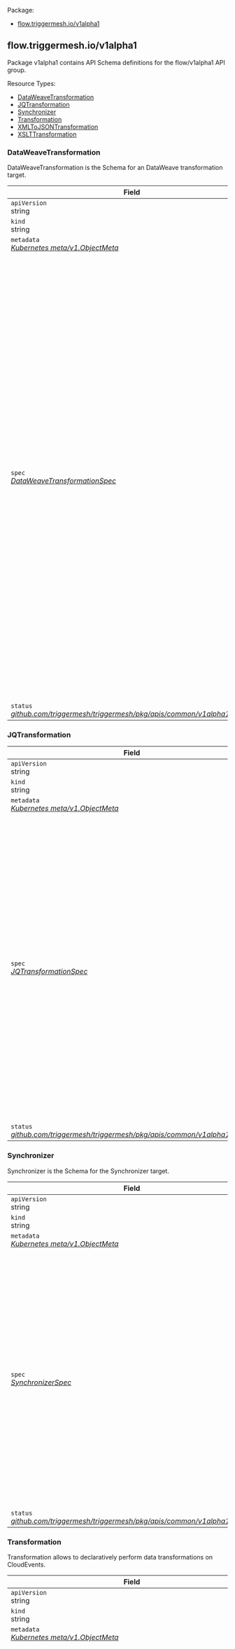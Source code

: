 <style>
.bs-sidebar {
display: none;
}
</style>
<p>Package:</p>
<ul>
<li>
<a href="#flow.triggermesh.io%2fv1alpha1">flow.triggermesh.io/v1alpha1</a>
</li>
</ul>
<h2 id="flow.triggermesh.io/v1alpha1">flow.triggermesh.io/v1alpha1</h2>
<p>
<p>Package v1alpha1 contains API Schema definitions for the flow/v1alpha1 API group.</p>
</p>
Resource Types:
<ul><li>
<a href="#flow.triggermesh.io/v1alpha1.DataWeaveTransformation">DataWeaveTransformation</a>
</li><li>
<a href="#flow.triggermesh.io/v1alpha1.JQTransformation">JQTransformation</a>
</li><li>
<a href="#flow.triggermesh.io/v1alpha1.Synchronizer">Synchronizer</a>
</li><li>
<a href="#flow.triggermesh.io/v1alpha1.Transformation">Transformation</a>
</li><li>
<a href="#flow.triggermesh.io/v1alpha1.XMLToJSONTransformation">XMLToJSONTransformation</a>
</li><li>
<a href="#flow.triggermesh.io/v1alpha1.XSLTTransformation">XSLTTransformation</a>
</li></ul>
<h3 id="flow.triggermesh.io/v1alpha1.DataWeaveTransformation">DataWeaveTransformation
</h3>
<p>
<p>DataWeaveTransformation is the Schema for an DataWeave transformation target.</p>
</p>
<table>
<thead>
<tr>
<th>Field</th>
<th>Description</th>
</tr>
</thead>
<tbody>
<tr>
<td>
<code>apiVersion</code></br>
string</td>
<td>
<code>
flow.triggermesh.io/v1alpha1
</code>
</td>
</tr>
<tr>
<td>
<code>kind</code></br>
string
</td>
<td><code>DataWeaveTransformation</code></td>
</tr>
<tr>
<td>
<code>metadata</code></br>
<em>
<a href="https://kubernetes.io/docs/reference/generated/kubernetes-api/v1.18/#objectmeta-v1-meta">
Kubernetes meta/v1.ObjectMeta
</a>
</em>
</td>
<td>
Refer to the Kubernetes API documentation for the fields of the
<code>metadata</code> field.
</td>
</tr>
<tr>
<td>
<code>spec</code></br>
<em>
<a href="#flow.triggermesh.io/v1alpha1.DataWeaveTransformationSpec">
DataWeaveTransformationSpec
</a>
</em>
</td>
<td>
<br/>
<br/>
<table>
<tr>
<td>
<code>dwSpell</code></br>
<em>
<a href="#flow.triggermesh.io/v1alpha1.ValueFromField">
ValueFromField
</a>
</em>
</td>
<td>
<em>(Optional)</em>
<p>DataWeave spell that will be used by default for transformation.</p>
</td>
</tr>
<tr>
<td>
<code>allowPerEventDwSpell</code></br>
<em>
bool
</em>
</td>
<td>
<em>(Optional)</em>
<p>Whether the default DwSpell can be overriden at each event</p>
</td>
</tr>
<tr>
<td>
<code>inputContentType</code></br>
<em>
string
</em>
</td>
<td>
<em>(Optional)</em>
<p>Content type for the incoming transformation.</p>
</td>
</tr>
<tr>
<td>
<code>outputContentType</code></br>
<em>
string
</em>
</td>
<td>
<em>(Optional)</em>
<p>Content type for transformation Output.</p>
</td>
</tr>
<tr>
<td>
<code>SourceSpec</code></br>
<em>
<a href="https://pkg.go.dev/knative.dev/pkg/apis/duck/v1#SourceSpec">
knative.dev/pkg/apis/duck/v1.SourceSpec
</a>
</em>
</td>
<td>
<p>
(Members of <code>SourceSpec</code> are embedded into this type.)
</p>
<p>Support sending to an event sink instead of replying.</p>
</td>
</tr>
<tr>
<td>
<code>adapterOverrides</code></br>
<em>
<a href="https://pkg.go.dev/github.com/triggermesh/triggermesh/pkg/apis/common/v1alpha1#AdapterOverrides">
github.com/triggermesh/triggermesh/pkg/apis/common/v1alpha1.AdapterOverrides
</a>
</em>
</td>
<td>
<em>(Optional)</em>
<p>Adapter spec overrides parameters.</p>
</td>
</tr>
</table>
</td>
</tr>
<tr>
<td>
<code>status</code></br>
<em>
<a href="https://pkg.go.dev/github.com/triggermesh/triggermesh/pkg/apis/common/v1alpha1#Status">
github.com/triggermesh/triggermesh/pkg/apis/common/v1alpha1.Status
</a>
</em>
</td>
<td>
</td>
</tr>
</tbody>
</table>
<h3 id="flow.triggermesh.io/v1alpha1.JQTransformation">JQTransformation
</h3>
<p>
</p>
<table>
<thead>
<tr>
<th>Field</th>
<th>Description</th>
</tr>
</thead>
<tbody>
<tr>
<td>
<code>apiVersion</code></br>
string</td>
<td>
<code>
flow.triggermesh.io/v1alpha1
</code>
</td>
</tr>
<tr>
<td>
<code>kind</code></br>
string
</td>
<td><code>JQTransformation</code></td>
</tr>
<tr>
<td>
<code>metadata</code></br>
<em>
<a href="https://kubernetes.io/docs/reference/generated/kubernetes-api/v1.18/#objectmeta-v1-meta">
Kubernetes meta/v1.ObjectMeta
</a>
</em>
</td>
<td>
<em>(Optional)</em>
Refer to the Kubernetes API documentation for the fields of the
<code>metadata</code> field.
</td>
</tr>
<tr>
<td>
<code>spec</code></br>
<em>
<a href="#flow.triggermesh.io/v1alpha1.JQTransformationSpec">
JQTransformationSpec
</a>
</em>
</td>
<td>
<br/>
<br/>
<table>
<tr>
<td>
<code>query</code></br>
<em>
string
</em>
</td>
<td>
<p>The query that gets passed to the JQ library</p>
</td>
</tr>
<tr>
<td>
<code>eventOptions</code></br>
<em>
<a href="#flow.triggermesh.io/v1alpha1.EventOptions">
EventOptions
</a>
</em>
</td>
<td>
<p>EventOptions for targets</p>
</td>
</tr>
<tr>
<td>
<code>SourceSpec</code></br>
<em>
<a href="https://pkg.go.dev/knative.dev/pkg/apis/duck/v1#SourceSpec">
knative.dev/pkg/apis/duck/v1.SourceSpec
</a>
</em>
</td>
<td>
<p>
(Members of <code>SourceSpec</code> are embedded into this type.)
</p>
<p>Support sending to an event sink instead of replying.</p>
</td>
</tr>
<tr>
<td>
<code>adapterOverrides</code></br>
<em>
<a href="https://pkg.go.dev/github.com/triggermesh/triggermesh/pkg/apis/common/v1alpha1#AdapterOverrides">
github.com/triggermesh/triggermesh/pkg/apis/common/v1alpha1.AdapterOverrides
</a>
</em>
</td>
<td>
<em>(Optional)</em>
<p>Adapter spec overrides parameters.</p>
</td>
</tr>
</table>
</td>
</tr>
<tr>
<td>
<code>status</code></br>
<em>
<a href="https://pkg.go.dev/github.com/triggermesh/triggermesh/pkg/apis/common/v1alpha1#Status">
github.com/triggermesh/triggermesh/pkg/apis/common/v1alpha1.Status
</a>
</em>
</td>
<td>
</td>
</tr>
</tbody>
</table>
<h3 id="flow.triggermesh.io/v1alpha1.Synchronizer">Synchronizer
</h3>
<p>
<p>Synchronizer is the Schema for the Synchronizer target.</p>
</p>
<table>
<thead>
<tr>
<th>Field</th>
<th>Description</th>
</tr>
</thead>
<tbody>
<tr>
<td>
<code>apiVersion</code></br>
string</td>
<td>
<code>
flow.triggermesh.io/v1alpha1
</code>
</td>
</tr>
<tr>
<td>
<code>kind</code></br>
string
</td>
<td><code>Synchronizer</code></td>
</tr>
<tr>
<td>
<code>metadata</code></br>
<em>
<a href="https://kubernetes.io/docs/reference/generated/kubernetes-api/v1.18/#objectmeta-v1-meta">
Kubernetes meta/v1.ObjectMeta
</a>
</em>
</td>
<td>
Refer to the Kubernetes API documentation for the fields of the
<code>metadata</code> field.
</td>
</tr>
<tr>
<td>
<code>spec</code></br>
<em>
<a href="#flow.triggermesh.io/v1alpha1.SynchronizerSpec">
SynchronizerSpec
</a>
</em>
</td>
<td>
<br/>
<br/>
<table>
<tr>
<td>
<code>correlationKey</code></br>
<em>
<a href="#flow.triggermesh.io/v1alpha1.Correlation">
Correlation
</a>
</em>
</td>
<td>
</td>
</tr>
<tr>
<td>
<code>response</code></br>
<em>
<a href="#flow.triggermesh.io/v1alpha1.Response">
Response
</a>
</em>
</td>
<td>
</td>
</tr>
<tr>
<td>
<code>SourceSpec</code></br>
<em>
<a href="https://pkg.go.dev/knative.dev/pkg/apis/duck/v1#SourceSpec">
knative.dev/pkg/apis/duck/v1.SourceSpec
</a>
</em>
</td>
<td>
<p>
(Members of <code>SourceSpec</code> are embedded into this type.)
</p>
<p>Support sending to an event sink instead of replying.</p>
</td>
</tr>
<tr>
<td>
<code>adapterOverrides</code></br>
<em>
<a href="https://pkg.go.dev/github.com/triggermesh/triggermesh/pkg/apis/common/v1alpha1#AdapterOverrides">
github.com/triggermesh/triggermesh/pkg/apis/common/v1alpha1.AdapterOverrides
</a>
</em>
</td>
<td>
<em>(Optional)</em>
<p>Adapter spec overrides parameters.</p>
</td>
</tr>
</table>
</td>
</tr>
<tr>
<td>
<code>status</code></br>
<em>
<a href="https://pkg.go.dev/github.com/triggermesh/triggermesh/pkg/apis/common/v1alpha1#Status">
github.com/triggermesh/triggermesh/pkg/apis/common/v1alpha1.Status
</a>
</em>
</td>
<td>
</td>
</tr>
</tbody>
</table>
<h3 id="flow.triggermesh.io/v1alpha1.Transformation">Transformation
</h3>
<p>
<p>Transformation allows to declaratively perform data transformations on CloudEvents.</p>
</p>
<table>
<thead>
<tr>
<th>Field</th>
<th>Description</th>
</tr>
</thead>
<tbody>
<tr>
<td>
<code>apiVersion</code></br>
string</td>
<td>
<code>
flow.triggermesh.io/v1alpha1
</code>
</td>
</tr>
<tr>
<td>
<code>kind</code></br>
string
</td>
<td><code>Transformation</code></td>
</tr>
<tr>
<td>
<code>metadata</code></br>
<em>
<a href="https://kubernetes.io/docs/reference/generated/kubernetes-api/v1.18/#objectmeta-v1-meta">
Kubernetes meta/v1.ObjectMeta
</a>
</em>
</td>
<td>
Refer to the Kubernetes API documentation for the fields of the
<code>metadata</code> field.
</td>
</tr>
<tr>
<td>
<code>spec</code></br>
<em>
<a href="#flow.triggermesh.io/v1alpha1.TransformationSpec">
TransformationSpec
</a>
</em>
</td>
<td>
<br/>
<br/>
<table>
<tr>
<td>
<code>context</code></br>
<em>
<a href="#flow.triggermesh.io/v1alpha1.Transform">
[]Transform
</a>
</em>
</td>
<td>
<p>Context contains Transformations that must be applied on CE Context</p>
</td>
</tr>
<tr>
<td>
<code>data</code></br>
<em>
<a href="#flow.triggermesh.io/v1alpha1.Transform">
[]Transform
</a>
</em>
</td>
<td>
<p>Data contains Transformations that must be applied on CE Data</p>
</td>
</tr>
<tr>
<td>
<code>SourceSpec</code></br>
<em>
<a href="https://pkg.go.dev/knative.dev/pkg/apis/duck/v1#SourceSpec">
knative.dev/pkg/apis/duck/v1.SourceSpec
</a>
</em>
</td>
<td>
<p>
(Members of <code>SourceSpec</code> are embedded into this type.)
</p>
<p>Support sending to an event sink instead of replying.</p>
</td>
</tr>
<tr>
<td>
<code>adapterOverrides</code></br>
<em>
<a href="https://pkg.go.dev/github.com/triggermesh/triggermesh/pkg/apis/common/v1alpha1#AdapterOverrides">
github.com/triggermesh/triggermesh/pkg/apis/common/v1alpha1.AdapterOverrides
</a>
</em>
</td>
<td>
<em>(Optional)</em>
<p>Adapter spec overrides parameters.</p>
</td>
</tr>
</table>
</td>
</tr>
<tr>
<td>
<code>status</code></br>
<em>
<a href="https://pkg.go.dev/github.com/triggermesh/triggermesh/pkg/apis/common/v1alpha1#Status">
github.com/triggermesh/triggermesh/pkg/apis/common/v1alpha1.Status
</a>
</em>
</td>
<td>
</td>
</tr>
</tbody>
</table>
<h3 id="flow.triggermesh.io/v1alpha1.XMLToJSONTransformation">XMLToJSONTransformation
</h3>
<p>
<p>XMLToJSONTransformation is the schema for the event transformer.</p>
</p>
<table>
<thead>
<tr>
<th>Field</th>
<th>Description</th>
</tr>
</thead>
<tbody>
<tr>
<td>
<code>apiVersion</code></br>
string</td>
<td>
<code>
flow.triggermesh.io/v1alpha1
</code>
</td>
</tr>
<tr>
<td>
<code>kind</code></br>
string
</td>
<td><code>XMLToJSONTransformation</code></td>
</tr>
<tr>
<td>
<code>metadata</code></br>
<em>
<a href="https://kubernetes.io/docs/reference/generated/kubernetes-api/v1.18/#objectmeta-v1-meta">
Kubernetes meta/v1.ObjectMeta
</a>
</em>
</td>
<td>
Refer to the Kubernetes API documentation for the fields of the
<code>metadata</code> field.
</td>
</tr>
<tr>
<td>
<code>spec</code></br>
<em>
<a href="#flow.triggermesh.io/v1alpha1.XMLToJSONTransformationSpec">
XMLToJSONTransformationSpec
</a>
</em>
</td>
<td>
<br/>
<br/>
<table>
<tr>
<td>
<code>eventOptions</code></br>
<em>
<a href="#flow.triggermesh.io/v1alpha1.EventOptions">
EventOptions
</a>
</em>
</td>
<td>
<p>EventOptions for targets</p>
</td>
</tr>
<tr>
<td>
<code>SourceSpec</code></br>
<em>
<a href="https://pkg.go.dev/knative.dev/pkg/apis/duck/v1#SourceSpec">
knative.dev/pkg/apis/duck/v1.SourceSpec
</a>
</em>
</td>
<td>
<p>
(Members of <code>SourceSpec</code> are embedded into this type.)
</p>
<p>Support sending to an event sink instead of replying.</p>
</td>
</tr>
<tr>
<td>
<code>adapterOverrides</code></br>
<em>
<a href="https://pkg.go.dev/github.com/triggermesh/triggermesh/pkg/apis/common/v1alpha1#AdapterOverrides">
github.com/triggermesh/triggermesh/pkg/apis/common/v1alpha1.AdapterOverrides
</a>
</em>
</td>
<td>
<em>(Optional)</em>
<p>Adapter spec overrides parameters.</p>
</td>
</tr>
</table>
</td>
</tr>
<tr>
<td>
<code>status</code></br>
<em>
<a href="https://pkg.go.dev/github.com/triggermesh/triggermesh/pkg/apis/common/v1alpha1#Status">
github.com/triggermesh/triggermesh/pkg/apis/common/v1alpha1.Status
</a>
</em>
</td>
<td>
</td>
</tr>
</tbody>
</table>
<h3 id="flow.triggermesh.io/v1alpha1.XSLTTransformation">XSLTTransformation
</h3>
<p>
<p>XSLTTransformation is the Schema for an XSLT transformation target.</p>
</p>
<table>
<thead>
<tr>
<th>Field</th>
<th>Description</th>
</tr>
</thead>
<tbody>
<tr>
<td>
<code>apiVersion</code></br>
string</td>
<td>
<code>
flow.triggermesh.io/v1alpha1
</code>
</td>
</tr>
<tr>
<td>
<code>kind</code></br>
string
</td>
<td><code>XSLTTransformation</code></td>
</tr>
<tr>
<td>
<code>metadata</code></br>
<em>
<a href="https://kubernetes.io/docs/reference/generated/kubernetes-api/v1.18/#objectmeta-v1-meta">
Kubernetes meta/v1.ObjectMeta
</a>
</em>
</td>
<td>
Refer to the Kubernetes API documentation for the fields of the
<code>metadata</code> field.
</td>
</tr>
<tr>
<td>
<code>spec</code></br>
<em>
<a href="#flow.triggermesh.io/v1alpha1.XSLTTransformationSpec">
XSLTTransformationSpec
</a>
</em>
</td>
<td>
<br/>
<br/>
<table>
<tr>
<td>
<code>xslt</code></br>
<em>
<a href="#flow.triggermesh.io/v1alpha1.ValueFromField">
ValueFromField
</a>
</em>
</td>
<td>
<em>(Optional)</em>
<p>XSLT document that will be used by default for transformation.
Can be omited if the XSLT is informed at each event.</p>
</td>
</tr>
<tr>
<td>
<code>allowPerEventXSLT</code></br>
<em>
bool
</em>
</td>
<td>
<em>(Optional)</em>
<p>Whether the default XSLT can be overriden at each event</p>
</td>
</tr>
<tr>
<td>
<code>SourceSpec</code></br>
<em>
<a href="https://pkg.go.dev/knative.dev/pkg/apis/duck/v1#SourceSpec">
knative.dev/pkg/apis/duck/v1.SourceSpec
</a>
</em>
</td>
<td>
<p>
(Members of <code>SourceSpec</code> are embedded into this type.)
</p>
<p>Support sending to an event sink instead of replying.</p>
</td>
</tr>
<tr>
<td>
<code>adapterOverrides</code></br>
<em>
<a href="https://pkg.go.dev/github.com/triggermesh/triggermesh/pkg/apis/common/v1alpha1#AdapterOverrides">
github.com/triggermesh/triggermesh/pkg/apis/common/v1alpha1.AdapterOverrides
</a>
</em>
</td>
<td>
<em>(Optional)</em>
<p>Adapter spec overrides parameters.</p>
</td>
</tr>
</table>
</td>
</tr>
<tr>
<td>
<code>status</code></br>
<em>
<a href="https://pkg.go.dev/github.com/triggermesh/triggermesh/pkg/apis/common/v1alpha1#Status">
github.com/triggermesh/triggermesh/pkg/apis/common/v1alpha1.Status
</a>
</em>
</td>
<td>
</td>
</tr>
</tbody>
</table>
<h3 id="flow.triggermesh.io/v1alpha1.Correlation">Correlation
</h3>
<p>
(<em>Appears on:</em>
<a href="#flow.triggermesh.io/v1alpha1.SynchronizerSpec">SynchronizerSpec</a>)
</p>
<p>
<p>Correlation holds the request-response matching parameters.</p>
</p>
<table>
<thead>
<tr>
<th>Field</th>
<th>Description</th>
</tr>
</thead>
<tbody>
<tr>
<td>
<code>attribute</code></br>
<em>
string
</em>
</td>
<td>
</td>
</tr>
<tr>
<td>
<code>length</code></br>
<em>
int
</em>
</td>
<td>
</td>
</tr>
</tbody>
</table>
<h3 id="flow.triggermesh.io/v1alpha1.DataWeaveTransformationSpec">DataWeaveTransformationSpec
</h3>
<p>
(<em>Appears on:</em>
<a href="#flow.triggermesh.io/v1alpha1.DataWeaveTransformation">DataWeaveTransformation</a>)
</p>
<p>
<p>DataWeaveTransformationSpec defines the desired state of the component.</p>
</p>
<table>
<thead>
<tr>
<th>Field</th>
<th>Description</th>
</tr>
</thead>
<tbody>
<tr>
<td>
<code>dwSpell</code></br>
<em>
<a href="#flow.triggermesh.io/v1alpha1.ValueFromField">
ValueFromField
</a>
</em>
</td>
<td>
<em>(Optional)</em>
<p>DataWeave spell that will be used by default for transformation.</p>
</td>
</tr>
<tr>
<td>
<code>allowPerEventDwSpell</code></br>
<em>
bool
</em>
</td>
<td>
<em>(Optional)</em>
<p>Whether the default DwSpell can be overriden at each event</p>
</td>
</tr>
<tr>
<td>
<code>inputContentType</code></br>
<em>
string
</em>
</td>
<td>
<em>(Optional)</em>
<p>Content type for the incoming transformation.</p>
</td>
</tr>
<tr>
<td>
<code>outputContentType</code></br>
<em>
string
</em>
</td>
<td>
<em>(Optional)</em>
<p>Content type for transformation Output.</p>
</td>
</tr>
<tr>
<td>
<code>SourceSpec</code></br>
<em>
<a href="https://pkg.go.dev/knative.dev/pkg/apis/duck/v1#SourceSpec">
knative.dev/pkg/apis/duck/v1.SourceSpec
</a>
</em>
</td>
<td>
<p>
(Members of <code>SourceSpec</code> are embedded into this type.)
</p>
<p>Support sending to an event sink instead of replying.</p>
</td>
</tr>
<tr>
<td>
<code>adapterOverrides</code></br>
<em>
<a href="https://pkg.go.dev/github.com/triggermesh/triggermesh/pkg/apis/common/v1alpha1#AdapterOverrides">
github.com/triggermesh/triggermesh/pkg/apis/common/v1alpha1.AdapterOverrides
</a>
</em>
</td>
<td>
<em>(Optional)</em>
<p>Adapter spec overrides parameters.</p>
</td>
</tr>
</tbody>
</table>
<h3 id="flow.triggermesh.io/v1alpha1.EventOptions">EventOptions
</h3>
<p>
(<em>Appears on:</em>
<a href="#flow.triggermesh.io/v1alpha1.JQTransformationSpec">JQTransformationSpec</a>, 
<a href="#flow.triggermesh.io/v1alpha1.XMLToJSONTransformationSpec">XMLToJSONTransformationSpec</a>)
</p>
<p>
<p>EventOptions modifies CloudEvents management at Targets.</p>
</p>
<table>
<thead>
<tr>
<th>Field</th>
<th>Description</th>
</tr>
</thead>
<tbody>
<tr>
<td>
<code>payloadPolicy</code></br>
<em>
github.com/triggermesh/triggermesh/pkg/targets/adapter/cloudevents.PayloadPolicy
</em>
</td>
<td>
<em>(Optional)</em>
<p>PayloadPolicy indicates if replies from the target should include
a payload if available. Possible values are:</p>
<ul>
<li>always: will return a with the reply payload if avaliable.</li>
<li>errors: will only reply with payload in case of an error.</li>
<li>never: will not reply with payload.</li>
</ul>
</td>
</tr>
</tbody>
</table>
<h3 id="flow.triggermesh.io/v1alpha1.JQTransformationSpec">JQTransformationSpec
</h3>
<p>
(<em>Appears on:</em>
<a href="#flow.triggermesh.io/v1alpha1.JQTransformation">JQTransformation</a>)
</p>
<p>
<p>JQTransformationSpec defines the desired state of the component.</p>
</p>
<table>
<thead>
<tr>
<th>Field</th>
<th>Description</th>
</tr>
</thead>
<tbody>
<tr>
<td>
<code>query</code></br>
<em>
string
</em>
</td>
<td>
<p>The query that gets passed to the JQ library</p>
</td>
</tr>
<tr>
<td>
<code>eventOptions</code></br>
<em>
<a href="#flow.triggermesh.io/v1alpha1.EventOptions">
EventOptions
</a>
</em>
</td>
<td>
<p>EventOptions for targets</p>
</td>
</tr>
<tr>
<td>
<code>SourceSpec</code></br>
<em>
<a href="https://pkg.go.dev/knative.dev/pkg/apis/duck/v1#SourceSpec">
knative.dev/pkg/apis/duck/v1.SourceSpec
</a>
</em>
</td>
<td>
<p>
(Members of <code>SourceSpec</code> are embedded into this type.)
</p>
<p>Support sending to an event sink instead of replying.</p>
</td>
</tr>
<tr>
<td>
<code>adapterOverrides</code></br>
<em>
<a href="https://pkg.go.dev/github.com/triggermesh/triggermesh/pkg/apis/common/v1alpha1#AdapterOverrides">
github.com/triggermesh/triggermesh/pkg/apis/common/v1alpha1.AdapterOverrides
</a>
</em>
</td>
<td>
<em>(Optional)</em>
<p>Adapter spec overrides parameters.</p>
</td>
</tr>
</tbody>
</table>
<h3 id="flow.triggermesh.io/v1alpha1.Path">Path
</h3>
<p>
(<em>Appears on:</em>
<a href="#flow.triggermesh.io/v1alpha1.Transform">Transform</a>)
</p>
<p>
<p>Path is a key-value pair that represents JSON object path</p>
</p>
<table>
<thead>
<tr>
<th>Field</th>
<th>Description</th>
</tr>
</thead>
<tbody>
<tr>
<td>
<code>key</code></br>
<em>
string
</em>
</td>
<td>
</td>
</tr>
<tr>
<td>
<code>value</code></br>
<em>
string
</em>
</td>
<td>
</td>
</tr>
</tbody>
</table>
<h3 id="flow.triggermesh.io/v1alpha1.Response">Response
</h3>
<p>
(<em>Appears on:</em>
<a href="#flow.triggermesh.io/v1alpha1.SynchronizerSpec">SynchronizerSpec</a>)
</p>
<p>
<p>Response defines the response handling configuration.</p>
</p>
<table>
<thead>
<tr>
<th>Field</th>
<th>Description</th>
</tr>
</thead>
<tbody>
<tr>
<td>
<code>timeout</code></br>
<em>
<a href="https://pkg.go.dev/github.com/triggermesh/triggermesh/pkg/apis#Duration">
github.com/triggermesh/triggermesh/pkg/apis.Duration
</a>
</em>
</td>
<td>
</td>
</tr>
</tbody>
</table>
<h3 id="flow.triggermesh.io/v1alpha1.SynchronizerSpec">SynchronizerSpec
</h3>
<p>
(<em>Appears on:</em>
<a href="#flow.triggermesh.io/v1alpha1.Synchronizer">Synchronizer</a>)
</p>
<p>
<p>SynchronizerSpec defines the desired state of the component.</p>
</p>
<table>
<thead>
<tr>
<th>Field</th>
<th>Description</th>
</tr>
</thead>
<tbody>
<tr>
<td>
<code>correlationKey</code></br>
<em>
<a href="#flow.triggermesh.io/v1alpha1.Correlation">
Correlation
</a>
</em>
</td>
<td>
</td>
</tr>
<tr>
<td>
<code>response</code></br>
<em>
<a href="#flow.triggermesh.io/v1alpha1.Response">
Response
</a>
</em>
</td>
<td>
</td>
</tr>
<tr>
<td>
<code>SourceSpec</code></br>
<em>
<a href="https://pkg.go.dev/knative.dev/pkg/apis/duck/v1#SourceSpec">
knative.dev/pkg/apis/duck/v1.SourceSpec
</a>
</em>
</td>
<td>
<p>
(Members of <code>SourceSpec</code> are embedded into this type.)
</p>
<p>Support sending to an event sink instead of replying.</p>
</td>
</tr>
<tr>
<td>
<code>adapterOverrides</code></br>
<em>
<a href="https://pkg.go.dev/github.com/triggermesh/triggermesh/pkg/apis/common/v1alpha1#AdapterOverrides">
github.com/triggermesh/triggermesh/pkg/apis/common/v1alpha1.AdapterOverrides
</a>
</em>
</td>
<td>
<em>(Optional)</em>
<p>Adapter spec overrides parameters.</p>
</td>
</tr>
</tbody>
</table>
<h3 id="flow.triggermesh.io/v1alpha1.Transform">Transform
</h3>
<p>
(<em>Appears on:</em>
<a href="#flow.triggermesh.io/v1alpha1.TransformationSpec">TransformationSpec</a>)
</p>
<p>
<p>Transform describes transformation schemes for different CE types.</p>
</p>
<table>
<thead>
<tr>
<th>Field</th>
<th>Description</th>
</tr>
</thead>
<tbody>
<tr>
<td>
<code>operation</code></br>
<em>
string
</em>
</td>
<td>
</td>
</tr>
<tr>
<td>
<code>paths</code></br>
<em>
<a href="#flow.triggermesh.io/v1alpha1.Path">
[]Path
</a>
</em>
</td>
<td>
</td>
</tr>
</tbody>
</table>
<h3 id="flow.triggermesh.io/v1alpha1.TransformationSpec">TransformationSpec
</h3>
<p>
(<em>Appears on:</em>
<a href="#flow.triggermesh.io/v1alpha1.Transformation">Transformation</a>)
</p>
<p>
<p>TransformationSpec defines the desired state of the component.</p>
</p>
<table>
<thead>
<tr>
<th>Field</th>
<th>Description</th>
</tr>
</thead>
<tbody>
<tr>
<td>
<code>context</code></br>
<em>
<a href="#flow.triggermesh.io/v1alpha1.Transform">
[]Transform
</a>
</em>
</td>
<td>
<p>Context contains Transformations that must be applied on CE Context</p>
</td>
</tr>
<tr>
<td>
<code>data</code></br>
<em>
<a href="#flow.triggermesh.io/v1alpha1.Transform">
[]Transform
</a>
</em>
</td>
<td>
<p>Data contains Transformations that must be applied on CE Data</p>
</td>
</tr>
<tr>
<td>
<code>SourceSpec</code></br>
<em>
<a href="https://pkg.go.dev/knative.dev/pkg/apis/duck/v1#SourceSpec">
knative.dev/pkg/apis/duck/v1.SourceSpec
</a>
</em>
</td>
<td>
<p>
(Members of <code>SourceSpec</code> are embedded into this type.)
</p>
<p>Support sending to an event sink instead of replying.</p>
</td>
</tr>
<tr>
<td>
<code>adapterOverrides</code></br>
<em>
<a href="https://pkg.go.dev/github.com/triggermesh/triggermesh/pkg/apis/common/v1alpha1#AdapterOverrides">
github.com/triggermesh/triggermesh/pkg/apis/common/v1alpha1.AdapterOverrides
</a>
</em>
</td>
<td>
<em>(Optional)</em>
<p>Adapter spec overrides parameters.</p>
</td>
</tr>
</tbody>
</table>
<h3 id="flow.triggermesh.io/v1alpha1.ValueFromField">ValueFromField
</h3>
<p>
(<em>Appears on:</em>
<a href="#flow.triggermesh.io/v1alpha1.DataWeaveTransformationSpec">DataWeaveTransformationSpec</a>, 
<a href="#flow.triggermesh.io/v1alpha1.XSLTTransformationSpec">XSLTTransformationSpec</a>)
</p>
<p>
<p>ValueFromField is a struct field that can have its value either defined
explicitly or sourced from another entity.</p>
</p>
<table>
<thead>
<tr>
<th>Field</th>
<th>Description</th>
</tr>
</thead>
<tbody>
<tr>
<td>
<code>value</code></br>
<em>
string
</em>
</td>
<td>
<em>(Optional)</em>
<p>Field value.</p>
</td>
</tr>
<tr>
<td>
<code>valueFromSecret</code></br>
<em>
<a href="https://kubernetes.io/docs/reference/generated/kubernetes-api/v1.18/#secretkeyselector-v1-core">
Kubernetes core/v1.SecretKeySelector
</a>
</em>
</td>
<td>
<em>(Optional)</em>
<p>Field value from a Kubernetes Secret.</p>
</td>
</tr>
<tr>
<td>
<code>valueFromConfigMap</code></br>
<em>
<a href="https://kubernetes.io/docs/reference/generated/kubernetes-api/v1.18/#configmapkeyselector-v1-core">
Kubernetes core/v1.ConfigMapKeySelector
</a>
</em>
</td>
<td>
<em>(Optional)</em>
<p>Field value from a Kubernetes ConfigMap.</p>
</td>
</tr>
</tbody>
</table>
<h3 id="flow.triggermesh.io/v1alpha1.XMLToJSONTransformationSpec">XMLToJSONTransformationSpec
</h3>
<p>
(<em>Appears on:</em>
<a href="#flow.triggermesh.io/v1alpha1.XMLToJSONTransformation">XMLToJSONTransformation</a>)
</p>
<p>
<p>XMLToJSONTransformationSpec defines the desired state of the component.</p>
</p>
<table>
<thead>
<tr>
<th>Field</th>
<th>Description</th>
</tr>
</thead>
<tbody>
<tr>
<td>
<code>eventOptions</code></br>
<em>
<a href="#flow.triggermesh.io/v1alpha1.EventOptions">
EventOptions
</a>
</em>
</td>
<td>
<p>EventOptions for targets</p>
</td>
</tr>
<tr>
<td>
<code>SourceSpec</code></br>
<em>
<a href="https://pkg.go.dev/knative.dev/pkg/apis/duck/v1#SourceSpec">
knative.dev/pkg/apis/duck/v1.SourceSpec
</a>
</em>
</td>
<td>
<p>
(Members of <code>SourceSpec</code> are embedded into this type.)
</p>
<p>Support sending to an event sink instead of replying.</p>
</td>
</tr>
<tr>
<td>
<code>adapterOverrides</code></br>
<em>
<a href="https://pkg.go.dev/github.com/triggermesh/triggermesh/pkg/apis/common/v1alpha1#AdapterOverrides">
github.com/triggermesh/triggermesh/pkg/apis/common/v1alpha1.AdapterOverrides
</a>
</em>
</td>
<td>
<em>(Optional)</em>
<p>Adapter spec overrides parameters.</p>
</td>
</tr>
</tbody>
</table>
<h3 id="flow.triggermesh.io/v1alpha1.XSLTTransformationSpec">XSLTTransformationSpec
</h3>
<p>
(<em>Appears on:</em>
<a href="#flow.triggermesh.io/v1alpha1.XSLTTransformation">XSLTTransformation</a>)
</p>
<p>
<p>XSLTTransformationSpec defines the desired state of the component.</p>
</p>
<table>
<thead>
<tr>
<th>Field</th>
<th>Description</th>
</tr>
</thead>
<tbody>
<tr>
<td>
<code>xslt</code></br>
<em>
<a href="#flow.triggermesh.io/v1alpha1.ValueFromField">
ValueFromField
</a>
</em>
</td>
<td>
<em>(Optional)</em>
<p>XSLT document that will be used by default for transformation.
Can be omited if the XSLT is informed at each event.</p>
</td>
</tr>
<tr>
<td>
<code>allowPerEventXSLT</code></br>
<em>
bool
</em>
</td>
<td>
<em>(Optional)</em>
<p>Whether the default XSLT can be overriden at each event</p>
</td>
</tr>
<tr>
<td>
<code>SourceSpec</code></br>
<em>
<a href="https://pkg.go.dev/knative.dev/pkg/apis/duck/v1#SourceSpec">
knative.dev/pkg/apis/duck/v1.SourceSpec
</a>
</em>
</td>
<td>
<p>
(Members of <code>SourceSpec</code> are embedded into this type.)
</p>
<p>Support sending to an event sink instead of replying.</p>
</td>
</tr>
<tr>
<td>
<code>adapterOverrides</code></br>
<em>
<a href="https://pkg.go.dev/github.com/triggermesh/triggermesh/pkg/apis/common/v1alpha1#AdapterOverrides">
github.com/triggermesh/triggermesh/pkg/apis/common/v1alpha1.AdapterOverrides
</a>
</em>
</td>
<td>
<em>(Optional)</em>
<p>Adapter spec overrides parameters.</p>
</td>
</tr>
</tbody>
</table>
<hr/>
<p><em>
Generated with <code>gen-crd-api-reference-docs</code>
on git commit <code>c3164492</code>.
</em></p>
